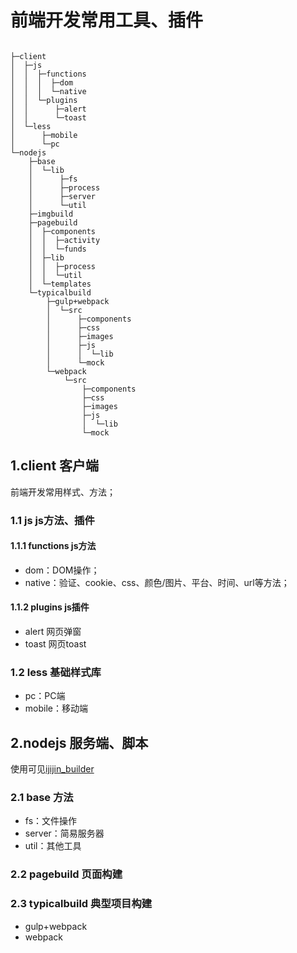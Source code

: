 # 前端开发常用工具、插件
```

├─client    
│  ├─js
│  │  ├─functions
│  │  │  ├─dom
│  │  │  └─native
│  │  └─plugins
│  │      ├─alert
│  │      └─toast
│  └─less
│      ├─mobile
│      └─pc
└─nodejs
    ├─base
    │  └─lib
    │      ├─fs
    │      ├─process
    │      ├─server
    │      └─util
    ├─imgbuild
    ├─pagebuild
    │  ├─components
    │  │  ├─activity
    │  │  └─funds
    │  ├─lib
    │  │  ├─process
    │  │  └─util
    │  └─templates
    └─typicalbuild
        ├─gulp+webpack
        │  └─src
        │      ├─components
        │      ├─css
        │      ├─images
        │      ├─js
        │      │  └─lib
        │      └─mock
        └─webpack
            └─src
                ├─components
                ├─css
                ├─images
                ├─js
                │  └─lib
                └─mock
```

## 1.client 客户端
前端开发常用样式、方法；

### 1.1 js js方法、插件
#### 1.1.1 functions js方法
- dom：DOM操作；
- native：验证、cookie、css、颜色/图片、平台、时间、url等方法；

#### 1.1.2 plugins js插件
- alert 网页弹窗
- toast 网页toast

### 1.2 less 基础样式库
- pc：PC端
- mobile：移动端


## 2.nodejs 服务端、脚本
使用可见[ijijin_builder](https://www.npmjs.com/package/ijijin_builder)

### 2.1 base 方法
- fs：文件操作
- server：简易服务器
- util：其他工具

### 2.2 pagebuild 页面构建

### 2.3 typicalbuild 典型项目构建
- gulp+webpack
- webpack
